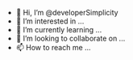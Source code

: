 - 👋 Hi, I’m @developerSimplicity
- 👀 I’m interested in ...
- 🌱 I’m currently learning ...
- 💞️ I’m looking to collaborate on ...
- 📫 How to reach me ...

<!---
developerSimplicity/developerSimplicity is a ✨ special ✨ repository because its `README.md` (this file) appears on your GitHub profile.
You can click the Preview link to take a look at your changes.
--->
